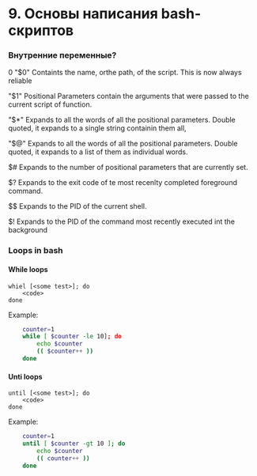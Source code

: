 # 9. Основы написания bash-скриптов


### Внутренние переменные?

0 "$0" Containts the name, orthe path, of the script. This is now always
reliable

"$1" Positional Parameters contain the arguments that were passed to
the current script of function.

"$*" Expands to all the words of all the positional parameters. Double quoted,
it expands to a single string containin them all,

"$@" Expands to all the words of all the positional parameters. Double quoted,
it expands to a list of them as individual words.

$# Expands to the number of positional parameters that are currently set.

$? Expands to the exit code of te most recenlty completed foreground
command.

$$ Expands to the PID of the current shell.

$! Expands to the PID of the command most recently executed int the background

### Loops in bash

#### While loops 

    whiel [<some test>]; do
        <code>
    done

Example:

```bash
    counter=1
    while [ $counter -le 10]; do
        echo $counter
        (( $counter++ ))     
    done
```

#### Unti loops

    until [<some test>]; do
        <code>
    done

Example:

```bash
    counter=1
    until [ $counter -gt 10 ]; do 
        echo $counter
        (( counter++ ))
    done
```








